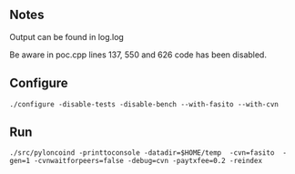 Notes
---------------------
Output can be found in log.log

Be aware in poc.cpp lines 137, 550 and 626 code has been disabled.

Configure
---------------------
 ```./configure -disable-tests -disable-bench --with-fasito --with-cvn```

Run
---------------------
 ```./src/pyloncoind -printtoconsole -datadir=$HOME/temp  -cvn=fasito  -gen=1 -cvnwaitforpeers=false -debug=cvn -paytxfee=0.2 -reindex```
